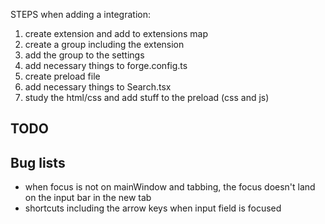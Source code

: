 STEPS when adding a integration:

1. create extension and add to extensions map
2. create a group including the extension
3. add the group to the settings
4. add necessary things to forge.config.ts
5. create preload file
6. add necessary things to Search.tsx
7. study the html/css and add stuff to the preload (css and js)

## TODO

## Bug lists

- when focus is not on mainWindow and tabbing, the focus doesn't land on the input bar in the new tab
- shortcuts including the arrow keys when input field is focused
